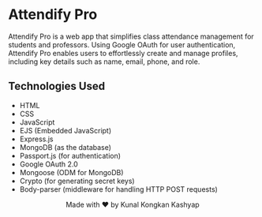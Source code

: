 # Attendify Pro

Attendify Pro is a web app that simplifies class attendance management for students and professors. Using Google OAuth for user authentication, Attendify Pro enables users to effortlessly create and manage profiles, including key details such as name, email, phone, and role.

## Technologies Used

- HTML
- CSS
- JavaScript
- EJS (Embedded JavaScript)
- Express.js
- MongoDB (as the database)
- Passport.js (for authentication)
- Google OAuth 2.0
- Mongoose (ODM for MongoDB)
- Crypto (for generating secret keys)
- Body-parser (middleware for handling HTTP POST requests)

<!-- Footer -->
<p align="center">Made with ❤️ by Kunal Kongkan Kashyap</p>
